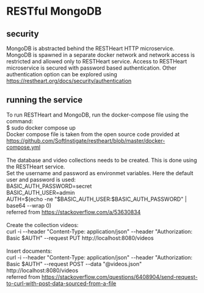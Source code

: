 # RESTful MongoDB

## security
MongoDB is abstracted behind the RESTHeart HTTP microservice. MongoDB is spawned in a separate docker network and network access is restricted and allowed only to RESTHeart service. Access to RESTHeart microservice is secured with password based authentication. Other authentication option can be explored using https://restheart.org/docs/security/authentication

## running the service
To run RESTHeart and MongoDB, run the docker-compose file using the command:\
$ sudo docker compose up\
Docker compose file is taken from the open source code provided at https://github.com/SoftInstigate/restheart/blob/master/docker-compose.yml \
\
The database and video collections needs to be created. This is done using the RESTHeart service.\
Set the username and password as environmet variables. Here the default user and password is used: \
BASIC_AUTH_PASSWORD=secret\
BASIC_AUTH_USER=admin\
AUTH=$(echo -ne "$BASIC_AUTH_USER:$BASIC_AUTH_PASSWORD" | base64 --wrap 0)\
referred from https://stackoverflow.com/a/53630834 \
\
Create the collection videos:\
curl -i 
--header "Content-Type: application/json" 
--header "Authorization: Basic $AUTH" 
--request PUT 
http://localhost:8080/videos \
\
Insert documents:\
curl -i 
--header "Content-Type: application/json" 
--header "Authorization: Basic $AUTH" 
--request POST 
--data "@videos.json" 
http://localhost:8080/videos \
referred from https://stackoverflow.com/questions/6408904/send-request-to-curl-with-post-data-sourced-from-a-file

